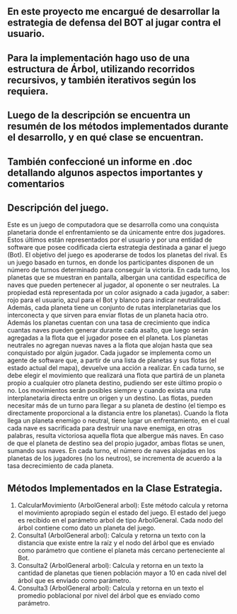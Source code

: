 
## En este proyecto me encargué de desarrollar la estrategia de defensa del BOT al jugar contra el usuario.
## Para la implementación hago uso de una estructura de Árbol, utilizando recorridos recursivos, y también iterativos según los requiera.
## Luego de la descripción se encuentra un resumén de los métodos implementados durante el desarrollo, y en qué clase se encuentran. 
## También confeccioné un informe en .doc detallando algunos aspectos importantes y comentarios 

## Descripción del juego.
Este es un juego de computadora que se desarrolla como una conquista planetaria donde el enfrentamiento se da únicamente entre dos jugadores. Estos últimos están representados por el usuario y por una entidad de software que posee codificada cierta estrategia destinada a ganar el juego (Bot). El objetivo del juego es apoderarse de todos los planetas del rival. Es un juego basado en turnos, en donde los participantes disponen de un número de turnos determinado para conseguir la victoria. En cada turno, los planetas que se muestran en pantalla, albergan una cantidad específica de naves que pueden pertenecer al jugador, al oponente o ser neutrales. La propiedad está representada por un color asignado a cada jugador, a saber: rojo para el usuario, azul para el Bot y blanco para indicar neutralidad. Además, cada planeta tiene un conjunto de rutas interplanetarias que los interconecta y que sirven para enviar flotas de un planeta hacia otro. Además los planetas cuentan con una tasa de crecimiento que indica cuantas naves pueden generar durante cada asalto, que luego serán agregadas a la flota que el jugador posee en el planeta. Los planetas neutrales no agregan nuevas naves a la flota que alojan hasta que sea conquistado por algún jugador.
Cada jugador se implementa como un agente de software que, a partir de una lista de planetas y sus flotas (el estado actual del mapa), devuelve una acción a realizar. En cada turno, se debe elegir el movimiento que realizará una flota que partirá de un planeta propio a cualquier otro planeta destino, pudiendo ser este último propio o no. Los movimientos serán posibles siempre y cuando exista una ruta interplanetaria directa entre un origen y un destino. Las flotas, pueden necesitar más de un turno para llegar a su planeta de destino (el tiempo es directamente proporcional a la distancia entre los planetas). Cuando la flota llega un planeta enemigo o neutral, tiene lugar un enfrentamiento, en el cual cada nave es sacrificada para destruir una nave enemiga, en otras palabras, resulta victoriosa aquella flota que albergue más naves. En caso de que el planeta de destino sea del propio jugador, ambas flotas se unen, sumando sus naves. En cada turno, el número de naves alojadas en los planetas de los jugadores (no los neutros), se incrementa de acuerdo a la tasa decrecimiento de cada planeta.

## Métodos Implementados en la Clase Estrategia.
1. CalcularMovimiento (ArbolGeneral<Planeta> arbol): Este método calcula y retorna el movimiento apropiado según el estado del juego. El estado del juego es recibido en el parámetro arbol de tipo ArbolGeneral<Planeta>. Cada nodo del árbol contiene como dato un planeta del juego.
2. Consulta1 (ArbolGeneral<Planeta> arbol): Calcula y retorna un texto con la distancia que existe entre la raíz y el nodo del árbol que es enviado como parámetro que contiene el planeta más cercano perteneciente al Bot.
3. Consulta2 (ArbolGeneral<Planeta> arbol): Calcula y retorna en un texto la cantidad de planetas que tienen población mayor a 10 en cada nivel del árbol que es enviado como parámetro.
4. Consulta3 (ArbolGeneral<Planeta> arbol): Calcula y retorna en un texto el promedio poblacional por nivel del árbol que es enviado como parámetro.

